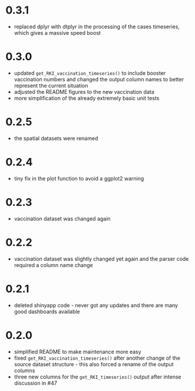 # 0.3.1

- replaced dplyr with dtplyr in the processing of the cases timeseries, which gives a massive speed boost

# 0.3.0

- updated `get_RKI_vaccination_timeseries()` to include booster vaccination numbers and changed the output column names to better represent the current situation
- adjusted the README figures to the new vaccination data
- more simplification of the already extremely basic unit tests

# 0.2.5

- the spatial datasets were renamed

# 0.2.4

- tiny fix in the plot function to avoid a ggplot2 warning

# 0.2.3

- vaccination dataset was changed again

# 0.2.2

- vaccination dataset was slightly changed yet again and the parser code required a column name change

# 0.2.1

- deleted shinyapp code - never got any updates and there are many good dashboards available

# 0.2.0

- simplified README to make maintenance more easy
- fixed `get_RKI_vaccination_timeseries()` after another change of the source dataset structure - this also forced a rename of the output columns
- three new columns for the `get_RKI_timeseries()` output after intense discussion in #47
